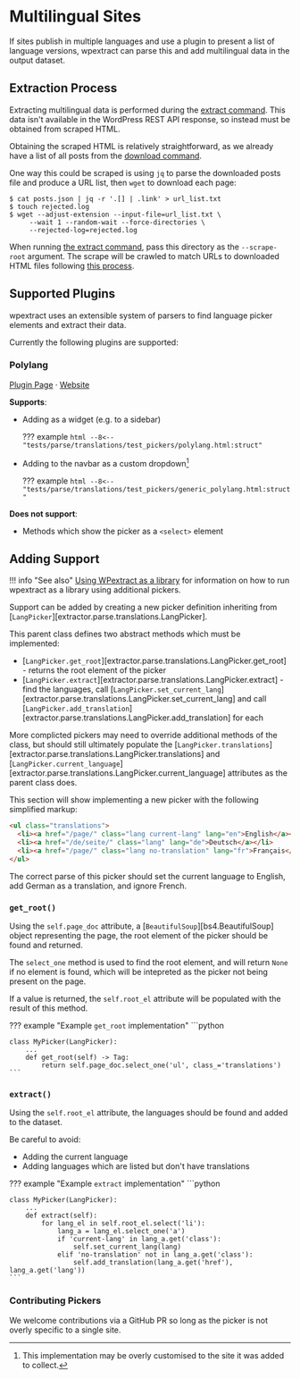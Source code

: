 # Multilingual Sites

If sites publish in multiple languages and use a plugin to present a list of language versions, wpextract can parse this and add multilingual data in the output dataset.

## Extraction Process

Extracting multilingual data is performed during the [extract command](../usage/extract.md). This data isn't available in the WordPress REST API response, so instead must be obtained from scraped HTML.

Obtaining the scraped HTML is relatively straightforward, as we already have a list of all posts from the [download command](../usage/download.md).

One way this could be scraped is using `jq` to parse the downloaded posts file and produce a URL list, then `wget` to download each page:

```shell-session
$ cat posts.json | jq -r '.[] | .link' > url_list.txt
$ touch rejected.log
$ wget --adjust-extension --input-file=url_list.txt \
     --wait 1 --random-wait --force-directories \
     --rejected-log=rejected.log
```

When running [the extract command](../usage/extract.md), pass this directory as the `--scrape-root` argument. The scrape will be crawled to match URLs to downloaded HTML files following [this process](../usage/extract.md#1-scrape-crawling-optional).


## Supported Plugins

wpextract uses an extensible system of parsers to find language picker elements and extract their data.

Currently the following plugins are supported:

### Polylang
[Plugin Page](https://wordpress.org/plugins/polylang/) &middot; [Website](https://polylang.pro/)

**Supports**:

- Adding as a widget (e.g. to a sidebar)

    ??? example
        ```html
        --8<-- "tests/parse/translations/test_pickers/polylang.html:struct"
        ```


- Adding to the navbar as a custom dropdown[^dropdown]

    ??? example
        ```html
        --8<-- "tests/parse/translations/test_pickers/generic_polylang.html:struct"
        ```

**Does not support**:

- Methods which show the picker as a `<select>` element

[^dropdown]: This implementation may be overly customised to the site it was added to collect.

## Adding Support

!!! info "See also"
    [Using WPextract as a library](library.md) for information on how to run wpextract as a library using additional pickers.

Support can be added by creating a new picker definition inheriting from [`LangPicker`][extractor.parse.translations.LangPicker].

This parent class defines two abstract methods which must be implemented:

- [`LangPicker.get_root`][extractor.parse.translations.LangPicker.get_root] - returns the root element of the picker
- [`LangPicker.extract`][extractor.parse.translations.LangPicker.extract] - find the languages, call [`LangPicker.set_current_lang`][extractor.parse.translations.LangPicker.set_current_lang] and call [`LangPicker.add_translation`][extractor.parse.translations.LangPicker.add_translation] for each

More complicted pickers may need to override additional methods of the class, but should still ultimately populate the [`LangPicker.translations`][extractor.parse.translations.LangPicker.translations] and [`LangPicker.current_language`][extractor.parse.translations.LangPicker.current_language] attributes as the parent class does.

This section will show implementing a new picker with the following simplified markup:

```html
<ul class="translations">
  <li><a href="/page/" class="lang current-lang" lang="en">English</a></li>
  <li><a href="/de/seite/" class="lang" lang="de">Deutsch</a></li>
  <li><a href="/page/" class="lang no-translation" lang="fr">Français</a></li>
</ul>
```
The correct parse of this picker should set the current language to English, add German as a translation, and ignore French.

### `get_root()`

Using the `self.page_doc` attribute, a [`BeautifulSoup`][bs4.BeautifulSoup] object representing the page, the root element of the picker should be found and returned.

The `select_one` method is used to find the root element, and will return `None` if no element is found, which will be intepreted as the picker not being present on the page.

If a value is returned, the `self.root_el` attribute will be populated with the result of this method.

??? example "Example `get_root` implementation"
    ```python

    class MyPicker(LangPicker):
        ...
        def get_root(self) -> Tag:
            return self.page_doc.select_one('ul', class_='translations')
    ```

### `extract()`

Using the `self.root_el` attribute, the languages should be found and added to the dataset.

Be careful to avoid:
- Adding the current language
- Adding languages which are listed but don't have translations

??? example "Example `extract` implementation"
    ```python

    class MyPicker(LangPicker):
        ...
        def extract(self):
            for lang_el in self.root_el.select('li'):
                lang_a = lang_el.select_one('a')
                if 'current-lang' in lang_a.get('class'):
                    self.set_current_lang(lang)
                elif 'no-translation' not in lang_a.get('class'):
                    self.add_translation(lang_a.get('href'), lang_a.get('lang'))
    ```

### Contributing Pickers

We welcome contributions via a GitHub PR so long as the picker is not overly specific to a single site. 
